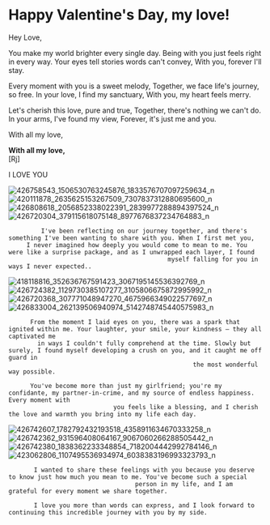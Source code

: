 # Happy Valentine's Day, my love! 

Hey Love,

You make my world brighter every single day.
Being with you just feels right in every way.
Your eyes tell stories words can't convey,
With you, forever I'll stay.

Every moment with you is a sweet melody,
Together, we face life's journey, so free.
In your love, I find my sanctuary,
With you, my heart feels merry.

Let's cherish this love, pure and true,
Together, there's nothing we can't do.
In your arms, I've found my view,
Forever, it's just me and you.

With all my love,

**With all my love,**  
[Rj]

I LOVE YOU



![426758543_1506530763245876_1833576707097259634_n](https://github.com/Shirozephyr/Shiro/assets/158002333/ac10f612-10b9-4630-bbf7-43a68e52b9e8) ![420111878_2635625153267509_7307837312880695600_n](https://github.com/Shirozephyr/Shiro/assets/158002333/336e78d5-5135-4cfe-bf0b-b13fb401e01e)![426808618_2056852338022391_2839977288894397524_n](https://github.com/Shirozephyr/Shiro/assets/158002333/df0f7cb0-aa17-4d59-92d9-0e30b8d59f18)![426720304_379115618075148_8977676837234764883_n](https://github.com/Shirozephyr/Shiro/assets/158002333/fb46f2b9-ca69-4fb0-acb2-97e666cecada)






             I've been reflecting on our journey together, and there's something I've been wanting to share with you. When I first met you,
         I never imagined how deeply you would come to mean to me. You were like a surprise package, and as I unwrapped each layer, I found 
                                                myself falling for you in ways I never expected..

![418118816_352636767591423_3067195145536392769_n](https://github.com/Shirozephyr/Shiro/assets/158002333/43dac1c7-a3cf-4386-b057-cc88766c409b)![426724382_1129730385107277_3105806675872995992_n](https://github.com/Shirozephyr/Shiro/assets/158002333/04916f28-25a0-4c34-ba14-0ce57dcc2c5e)![426720368_307771048947270_4675966349022577697_n](https://github.com/Shirozephyr/Shiro/assets/158002333/c18deabc-9f8c-492c-b42f-827ae9060bd5)![426833004_262139506940974_5142748745440575983_n](https://github.com/Shirozephyr/Shiro/assets/158002333/c2457d83-950a-40ed-b9b3-ba68bc974d8a)






          From the moment I laid eyes on you, there was a spark that ignited within me. Your laughter, your smile, your kindness – they all captivated me 
            in ways I couldn't fully comprehend at the time. Slowly but surely, I found myself developing a crush on you, and it caught me off guard in 
                                                       the most wonderful way possible.

          You've become more than just my girlfriend; you're my confidante, my partner-in-crime, and my source of endless happiness. Every moment with 
                                 you feels like a blessing, and I cherish the love and warmth you bring into my life each day.

![426742607_1782792432193518_4358911634670333258_n](https://github.com/Shirozephyr/Shiro/assets/158002333/b038f8b1-1f8c-4bf1-84c1-4aac4f6ad6e3)![426742362_931596408064167_9067060266288505442_n](https://github.com/Shirozephyr/Shiro/assets/158002333/0f5a02b2-b8aa-4c91-b713-4b1f08415998)![426742380_1838362233348854_7182004442992784146_n](https://github.com/Shirozephyr/Shiro/assets/158002333/6977a2b2-8308-4be9-8e38-5a61d9a7db4d)![423062806_1107495536934974_6038383196993323793_n](https://github.com/Shirozephyr/Shiro/assets/158002333/70708474-53c0-483a-ab8d-5fe968397970)





           I wanted to share these feelings with you because you deserve to know just how much you mean to me. You've become such a special 
                                       person in my life, and I am grateful for every moment we share together.

           I love you more than words can express, and I look forward to continuing this incredible journey with you by my side.
